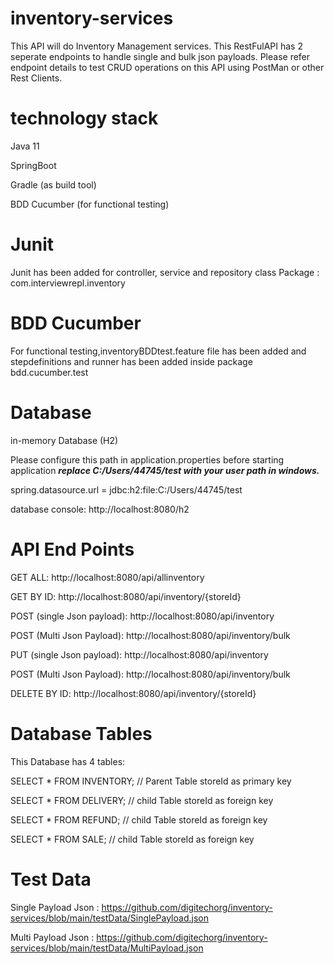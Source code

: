 # inventory-services
This API will do Inventory Management services. This RestFulAPI has 2 seperate endpoints to handle single and bulk json payloads.
Please refer endpoint details to test CRUD operations on this API using PostMan or other Rest Clients.

# technology stack
Java 11

SpringBoot

Gradle (as build tool)

BDD Cucumber (for functional testing)

# Junit

Junit has been added for controller, service and repository class
Package : com.interviewrepl.inventory

# BDD Cucumber

For functional testing,inventoryBDDtest.feature file has been added 
and stepdefinitions and runner has been added inside package bdd.cucumber.test 

# Database
in-memory Database (H2)

Please configure this path in application.properties before starting application
_**replace C:/Users/44745/test with your user path in windows.**_

spring.datasource.url = jdbc:h2:file:C:/Users/44745/test

database console:
http://localhost:8080/h2


# API End Points

GET ALL:
http://localhost:8080/api/allinventory

GET BY ID:
http://localhost:8080/api/inventory/{storeId}

POST (single Json payload):
http://localhost:8080/api/inventory

POST (Multi Json Payload):
http://localhost:8080/api/inventory/bulk

PUT (single Json payload):
http://localhost:8080/api/inventory

POST (Multi Json Payload):
http://localhost:8080/api/inventory/bulk

DELETE BY ID:
http://localhost:8080/api/inventory/{storeId}


# Database Tables

This Database has 4 tables:

SELECT * FROM INVENTORY;  // Parent Table storeId as primary key

SELECT * FROM DELIVERY; // child Table storeId as foreign key

SELECT * FROM REFUND; // child Table storeId as foreign key

SELECT * FROM SALE; // child Table storeId as foreign key



# Test Data

Single Payload Json : 
https://github.com/digitechorg/inventory-services/blob/main/testData/SinglePayload.json

Multi Payload Json :
https://github.com/digitechorg/inventory-services/blob/main/testData/MultiPayload.json

